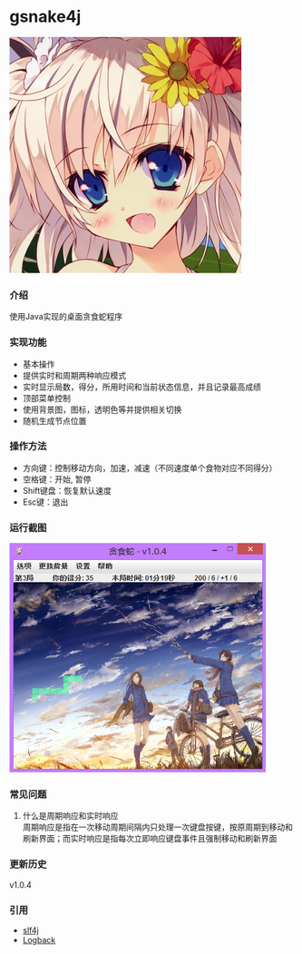 # gsnake4j
![moehelper logo](https://github.com/icgeass/gsnake4j/raw/master/etc/logo.png)

### 介绍

使用Java实现的桌面贪食蛇程序

### 实现功能

* 基本操作
* 提供实时和周期两种响应模式
* 实时显示局数，得分，所用时间和当前状态信息，并且记录最高成绩
* 顶部菜单控制
* 使用背景图，图标，透明色等并提供相关切换
* 随机生成节点位置

### 操作方法

* 方向键：控制移动方向，加速，减速（不同速度单个食物对应不同得分）
* 空格键：开始, 暂停
* Shift键盘：恢复默认速度
* Esc键：退出

### 运行截图
![moehelper logo](https://github.com/icgeass/gsnake4j/raw/master/etc/screenshot.png)

### 常见问题

1. 什么是周期响应和实时响应<br/>
周期响应是指在一次移动周期间隔内只处理一次键盘按键，按原周期到移动和刷新界面；而实时响应是指每次立即响应键盘事件且强制移动和刷新界面

### 更新历史

v1.0.4

### 引用

* [slf4j](http://www.slf4j.org/ "slf4j")
* [Logback](http://logback.qos.ch/ "Logback")







